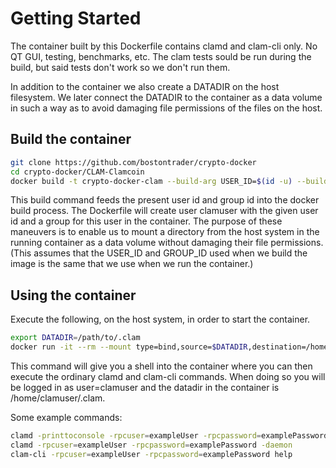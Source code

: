 # Getting Started

The container built by this Dockerfile contains clamd and clam-cli only.  No QT GUI, testing, benchmarks, etc.
The clam tests sould be run during the build, but said tests don't work so we don't run them.

In addition to the container we also create a DATADIR on the host filesystem.  We later connect the DATADIR to the container as a data volume in such a way as to avoid damaging file permissions of the files on the host.

## Build the container

```sh
git clone https://github.com/bostontrader/crypto-docker
cd crypto-docker/CLAM-Clamcoin
docker build -t crypto-docker-clam --build-arg USER_ID=$(id -u) --build-arg GROUP_ID=$(id -g) .
```
This build command feeds the present user id and group id into the docker build process.  The Dockerfile will
create user clamuser with the given user id and a group for this user in the container.  The purpose of these maneuvers
is to enable us to mount a directory from the host system in the running container as a data volume without damaging 
their file permissions.  (This assumes that the USER_ID and GROUP_ID used when we build the image is the same
that we use when we run the container.)


## Using the container

Execute the following, on the host system, in order to start the container.

```sh
export DATADIR=/path/to/.clam
docker run -it --rm --mount type=bind,source=$DATADIR,destination=/home/clamuser/.clam crypto-docker-clam
```
This command will give you a shell into the container where you can then execute the ordinary clamd and clam-cli commands.
When doing so you will be logged in as user=clamuser and the datadir in the container is /home/clamuser/.clam.

Some example commands:

```sh
clamd -printtoconsole -rpcuser=exampleUser -rpcpassword=examplePassword
clamd -rpcuser=exampleUser -rpcpassword=examplePassword -daemon
clam-cli -rpcuser=exampleUser -rpcpassword=examplePassword help
```

